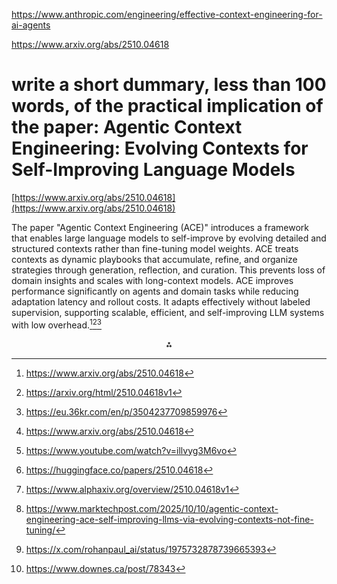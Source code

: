 https://www.anthropic.com/engineering/effective-context-engineering-for-ai-agents

https://www.arxiv.org/abs/2510.04618

# write a short dummary, less than 100 words, of the practical implication of the paper: Agentic Context Engineering: Evolving Contexts for Self-Improving Language Models

[https://www.arxiv.org/abs/2510.04618](https://www.arxiv.org/abs/2510.04618)

The paper "Agentic Context Engineering (ACE)" introduces a framework that enables large language models to self-improve by evolving detailed and structured contexts rather than fine-tuning model weights. ACE treats contexts as dynamic playbooks that accumulate, refine, and organize strategies through generation, reflection, and curation. This prevents loss of domain insights and scales with long-context models. ACE improves performance significantly on agents and domain tasks while reducing adaptation latency and rollout costs. It adapts effectively without labeled supervision, supporting scalable, efficient, and self-improving LLM systems with low overhead.[^2][^3][^6]
<span style="display:none">[^1][^10][^4][^5][^7][^8][^9]</span>

<div align="center">⁂</div>

[^1]: https://www.arxiv.org/abs/2510.04618

[^2]: https://www.arxiv.org/abs/2510.04618

[^3]: https://arxiv.org/html/2510.04618v1

[^4]: https://huggingface.co/papers/2510.04618

[^5]: https://www.alphaxiv.org/overview/2510.04618v1

[^6]: https://eu.36kr.com/en/p/3504237709859976

[^7]: https://www.marktechpost.com/2025/10/10/agentic-context-engineering-ace-self-improving-llms-via-evolving-contexts-not-fine-tuning/

[^8]: https://x.com/rohanpaul_ai/status/1975732878739665393

[^9]: https://www.downes.ca/post/78343

[^10]: https://www.youtube.com/watch?v=illvyg3M6vo

